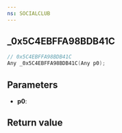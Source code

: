 ```yaml
---
ns: SOCIALCLUB
---
```

## _0x5C4EBFFA98BDB41C

```c
// 0x5C4EBFFA98BDB41C
Any _0x5C4EBFFA98BDB41C(Any p0);
```


## Parameters
* **p0**: 

## Return value
